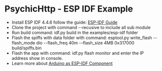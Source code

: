 # PsychicHttp - ESP IDF Example
*  Install ESP IDF 4.4.6 follow the guide: [ESP-IDF Guide](https://docs.espressif.com/projects/esp-idf/en/v4.4/esp32/get-started/index.html#step-2-get-esp-idf)
*  Clone the project with command --recusive to include all sub module
*  Run build command: idf.py build in the examples/esp-idf folder
*  Flash the spiffs with data folder with command: esptool.py write_flash --flash_mode dio --flash_freq 40m --flash_size 4MB 0x317000 build/spiffs.bin
*  Flash the app with command: idf.py flash monitor and enter the IP address show in console.
*  Learn more about [Arduino as ESP-IDF Component](https://docs.espressif.com/projects/arduino-esp32/en/latest/esp-idf_component.html)

